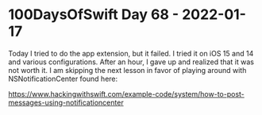 # 100DaysOfSwift Day 68 - 2022-01-17

Today I tried to do the app extension, but it failed.  I tried it on iOS 15 and 14 and various configurations.  After an hour, I gave up and realized that it was not worth it.  I am skipping the next lesson in favor of playing around with NSNotificationCenter found here:

https://www.hackingwithswift.com/example-code/system/how-to-post-messages-using-notificationcenter
